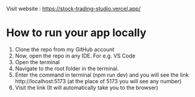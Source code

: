Visit website : https://stock-trading-studio.vercel.app/

# How to run your app locally
1. Clone the repo from my GitHub account
2. Now, open the repo in any IDE. For e.g. VS Code
3. Open the terminal
4. Navigate to the root folder in the terminal.
5. Enter the command in terminal (npm run dev) and you will see the link http://localhost:5173 (at the place of 5173 you will see any number)
6. Visit the link (It will automatically take you to the browser)